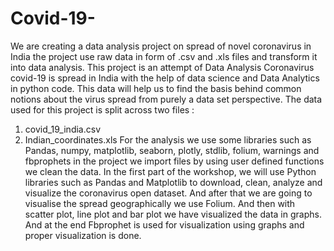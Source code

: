 # Covid-19-

We are creating a data analysis project on spread of novel coronavirus in India the project use raw data in form of .csv and .xls files and transform it into data analysis. This project is an attempt of Data Analysis Coronavirus covid-19 is spread in India with the help of data science and Data Analytics in python code. This data will help us to find the basis behind common notions about the virus spread from purely a data set perspective.
 The data used for this project is split across two files :
1. covid_19_india.csv
2. Indian_coordinates.xls
For the analysis we use some libraries such as Pandas, numpy, matplotlib, seaborn, plotly, stdlib, folium, warnings and fbprophets in the project we import files by using user defined functions we clean the data. In the first part of the workshop, we will use Python libraries such as Pandas and Matplotlib to download, clean, analyze and visualize the coronavirus open dataset. And after that we are going to visualise the spread geographically we use Folium. And then with scatter plot, line plot and bar plot we have visualized the data in graphs. And at the end Fbprophet is used for visualization using graphs and proper visualization is done.
